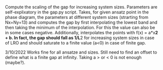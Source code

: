 Compute the scaling of the gap for increasing system sizes.
Parameters are self-explixatory in the gap.py script. 
Takes, for given ansatz point in the phase diagram, the parameters at different system sizes (strarting from Nx=Ny=13) 
and computes the gap by first interpolating the lowest band and then taking the minimum of the interpolation. For this the value
can also be in some cases negative. 
Additionally, interpolates the points with f(x) = a*x**2 + b. In fact, the gap should fall as 1/L**2 for increasing
system sizes in case of LRO and should saturate to a finite value (a<0) in case of finite gap.


3/10/2022
Works fine for all ansatze and sizes. Still need to find an offset to define what is a finite gap at infinity.
Taking a > or < 0 is not enough (maybe?). 
